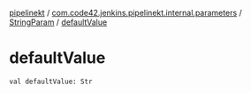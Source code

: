 [pipelinekt](../../index.md) / [com.code42.jenkins.pipelinekt.internal.parameters](../index.md) / [StringParam](index.md) / [defaultValue](./default-value.md)

# defaultValue

`val defaultValue: Str`